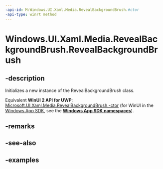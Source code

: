 ```yaml
---
-api-id: M:Windows.UI.Xaml.Media.RevealBackgroundBrush.#ctor
-api-type: winrt method
---
```


<!-- Method syntax.
public RevealBackgroundBrush.RevealBackgroundBrush()
-->

# Windows.UI.Xaml.Media.RevealBackgroundBrush.RevealBackgroundBrush

## -description

Initializes a new instance of the RevealBackgroundBrush class.

Equivalent **WinUI 2 API for UWP**: [Microsoft.UI.Xaml.Media.RevealBackgroundBrush.-ctor](/windows/winui/api/microsoft.ui.xaml.media.revealbackgroundbrush.-ctor) (for WinUI in the [Windows App SDK](/windows/apps/windows-app-sdk/), see the **[Windows App SDK namespaces](/windows/windows-app-sdk/api/winrt/)**).

## -remarks

## -see-also

## -examples

